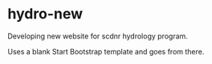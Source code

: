 # hydro-new
Developing new website for scdnr hydrology program.

Uses a blank Start Bootstrap template and goes from there. 
